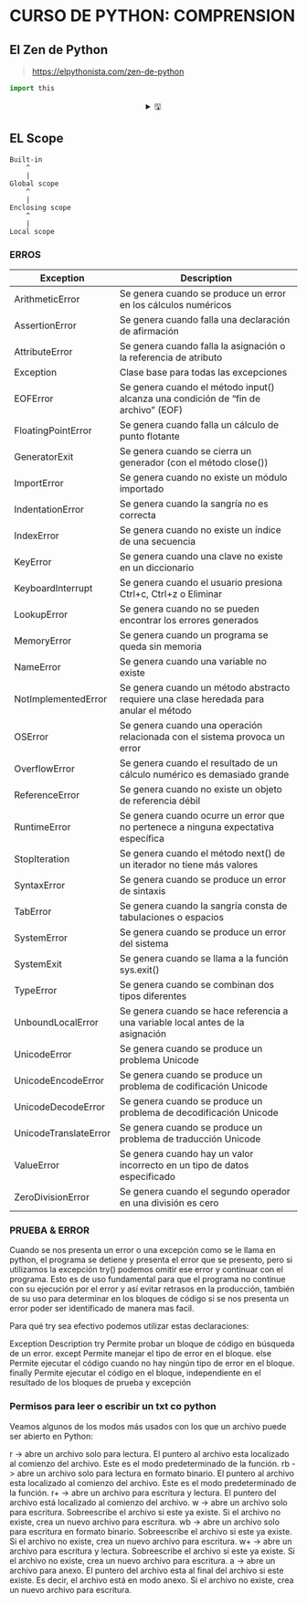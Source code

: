 # CURSO DE PYTHON: COMPRENSION

## El Zen de Python
> https://elpythonista.com/zen-de-python 

```python
import this
```
<details align="center">
<summary> &#128427;</summary>
Lo bonito es mejor que lo feo. <br>
Lo explícito es mejor que lo implícito. <br>
Lo simple es mejor que lo complejo. <br>
Lo complejo es mejor que lo complicado. <br>
Lo plano es mejor que lo anidado. <br>
Lo disperso es mejor que lo denso. <br>
La legibilidad cuenta. <br>
Los casos especiales no son tan especiales como para romper las reglas. <br>
Aunque la practicidad gana a la pureza. <br>
Los errores nunca deben pasar en silencio. <br>
A menos que se silencien explícitamente. <br>
Ante la ambigüedad, rechaza la tentación de adivinar. <br>
Debe haber una -y preferiblemente sólo una- forma obvia de hacerlo. <br>
Aunque esa manera puede no ser obvia al principio, a menos que seas holandés. <br>
Ahora es mejor que nunca. <br>
Aunque nunca es mejor que *ahora mismo*. <br>
Si la implementación es difícil de explicar, es una mala idea. <br>
Si la implementación es fácil de explicar, puede ser una buena idea. <br>
Los espacios de nombres son una gran idea, ¡hagamos más de ellos!
</details>


## EL Scope 

```
Built-in
    ^
    |
Global scope
    ^
    |
Enclosing scope
    ^
    |
Local scope
```

### ERROS



|**Exception**|**Description**|
|--|--|
|ArithmeticError|	Se genera cuando se produce un error en los cálculos numéricos|
|AssertionError|	Se genera cuando falla una declaración de afirmación|
|AttributeError|	Se genera cuando falla la asignación o la referencia de atributo|
|Exception|	Clase base para todas las excepciones|
|EOFError|	Se genera cuando el método input() alcanza una condición de “fin de archivo” (EOF)|
|FloatingPointError|	Se genera cuando falla un cálculo de punto flotante|
|GeneratorExit|	Se genera cuando se cierra un generador (con el método close())|
|ImportError|	Se genera cuando no existe un módulo importado|
|IndentationError|	Se genera cuando la sangría no es correcta|
|IndexError|	Se genera cuando no existe un índice de una secuencia|
|KeyError|	Se genera cuando una clave no existe en un diccionario|
|KeyboardInterrupt|	Se genera cuando el usuario presiona Ctrl+c, Ctrl+z o Eliminar|
|LookupError|	Se genera cuando no se pueden encontrar los errores generados|
|MemoryError|	Se genera cuando un programa se queda sin memoria|
|NameError|	Se genera cuando una variable no existe|
|NotImplementedError|	Se genera cuando un método abstracto requiere una clase heredada para anular el método|
|OSError|	Se genera cuando una operación relacionada con el sistema provoca un error|
|OverflowError|	Se genera cuando el resultado de un cálculo numérico es demasiado grande|
|ReferenceError|	Se genera cuando no existe un objeto de referencia débil|
|RuntimeError|	Se genera cuando ocurre un error que no pertenece a ninguna expectativa específica|
|StopIteration|	Se genera cuando el método next() de un iterador no tiene más valores|
|SyntaxError|	Se genera cuando se produce un error de sintaxis|
|TabError|	Se genera cuando la sangría consta de tabulaciones o espacios|
|SystemError|	Se genera cuando se produce un error del sistema|
|SystemExit|	Se genera cuando se llama a la función sys.exit()|
|TypeError|	Se genera cuando se combinan dos tipos diferentes|
|UnboundLocalError|	Se genera cuando se hace referencia a una variable local antes de la asignación|
|UnicodeError|	Se genera cuando se produce un problema Unicode|
|UnicodeEncodeError|	Se genera cuando se produce un problema de codificación Unicode|
|UnicodeDecodeError|	Se genera cuando se produce un problema de decodificación Unicode|
|UnicodeTranslateError|	Se genera cuando se produce un problema de traducción Unicode|
|ValueError|	Se genera cuando hay un valor incorrecto en un tipo de datos especificado|
|ZeroDivisionError|	Se genera cuando el segundo operador en una división es cero|


### PRUEBA & ERROR
Cuando se nos presenta un error o una excepción como se le llama en python, el programa se detiene y presenta el error que se presento, pero si utilizamos la excepción try() podemos omitir ese error y continuar con el programa. Esto es de uso fundamental para que el programa no continue con su ejecución por el error y así evitar retrasos en la producción, también de su uso para determinar en los bloques de código si se nos presenta un error poder ser identificado de manera mas facil.

Para qué try sea efectivo podemos utilizar estas declaraciones:

Exception	Description
try	Permite probar un bloque de código en búsqueda de un error.
except	Permite manejar el tipo de error en el bloque.
else	Permite ejecutar el código cuando no hay ningún tipo de error en el bloque.
finally	Permite ejecutar el código en el bloque, independiente en el resultado de los bloques de prueba y excepción


### Permisos para leer o escribir un txt co python
Veamos algunos de los modos más usados con los que un archivo puede ser abierto en Python:

r -> abre un archivo solo para lectura. El puntero al archivo esta localizado al comienzo del archivo. Este es el modo predeterminado de la función.
rb -> abre un archivo solo para lectura en formato binario. El puntero al archivo esta localizado al comienzo del archivo. Este es el modo predeterminado de la función.
r+ -> abre un archivo para escritura y lectura. El puntero del archivo está localizado al comienzo del archivo.
w -> abre un archivo solo para escritura. Sobreescribe el archivo si este ya existe. Si el archivo no existe, crea un nuevo archivo para escritura.
wb -> abre un archivo solo para escritura en formato binario. Sobreescribe el archivo si este ya existe. Si el archivo no existe, crea un nuevo archivo para escritura.
w+ -> abre un archivo para escritura y lectura. Sobreescribe el archivo si este ya existe. Si el archivo no existe, crea un nuevo archivo para escritura.
a -> abre un archivo para anexo. El puntero del archivo esta al final del archivo si este existe. Es decir, el archivo está en modo anexo. Si el archivo no existe, crea un nuevo archivo para escritura.
